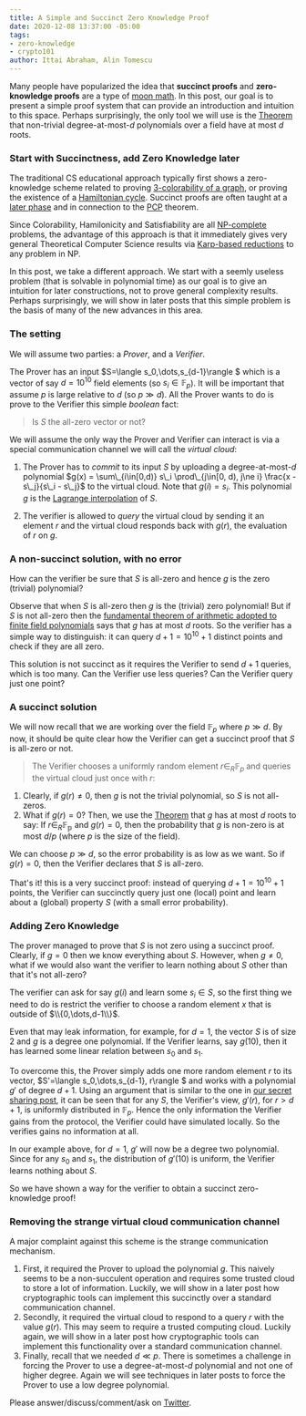 ```yaml
---
title: A Simple and Succinct Zero Knowledge Proof
date: 2020-12-08 13:37:00 -05:00
tags:
- zero-knowledge
- crypto101
author: Ittai Abraham, Alin Tomescu
---
```


Many people have popularized the idea that **succinct proofs** and **zero-knowledge proofs** are a type of [moon math](https://medium.com/@VitalikButerin/quadratic-arithmetic-programs-from-zero-to-hero-f6d558cea649). In this post, our goal is to present a simple proof system that can provide an introduction and intuition to this space. Perhaps surprisingly, the only tool we will use is the [Theorem](/2020-07-17-the-marvels-of-polynomials-over-a-field) that non-trivial degree-at-most-$d$ polynomials over a field have at most $d$ roots.

### Start with Succinctness, add Zero Knowledge later
The traditional CS educational approach typically first shows a zero-knowledge scheme related to proving [3-colorability of a graph](https://crypto.stanford.edu/cs355/18sp/lec3.pdf), or proving the existence of a [Hamiltonian cycle](https://people.eecs.berkeley.edu/~sanjamg/classes/cs294-spring16/scribes/7.pdf). Succinct proofs are often taught at a [later phase](https://crypto.stanford.edu/cs355/19sp/lec17.pdf) and in connection to the [PCP](https://en.wikipedia.org/wiki/PCP_theorem) theorem.

Since Colorability, Hamilonicity and Satisfiability are all [NP-complete](https://en.wikipedia.org/wiki/NP-completeness) problems, the advantage of this approach is that it immediately gives very general Theoretical Computer Science results via [Karp-based reductions](https://en.wikipedia.org/wiki/Polynomial-time_reduction) to any problem in NP.

In this post, we take a different approach.
We start with a seemly useless problem (that is solvable in polynomial time) as our goal is to give an intuition for later constructions, not to prove general complexity results. Perhaps surprisingly, we will show in later posts that this simple problem is the basis of many of the new advances in this area.


### The setting
We will assume two parties: a *Prover*, and a *Verifier*.

The Prover has an input $S=\langle s_0,\dots,s_{d-1}\rangle $ which is a vector of say $d=10^{10}$ field elements (so $s_i \in \mathbb{F}_p$). It will be important that assume $p$ is large relative to $d$ (so $p \gg  d$). All the Prover wants to do is prove to the Verifier this simple *boolean* fact:
> Is $S$ the all-zero vector or not?

We will assume the only way the Prover and Verifier can interact is via a special communication channel we will call the *virtual cloud*:
1. The Prover has to *commit* to its input $S$ by uploading a degree-at-most-$d$ polynomial $g(x) = \sum\_{i\in[0,d)} s\_i \prod\_{j\in[0, d), j\ne i} \frac{x - s\_j}{s\_i - s\_j}$ to the virtual cloud. Note that $g(i)=s_i$. This polynomial $g$ is the [Lagrange interpolation](https://decentralizedthoughts.github.io/2020-07-17-polynomial-secret-sharing-and-the-lagrange-basis/) of $S$. 


2. The verifier is allowed to *query* the virtual cloud by sending it an element $r$ and the virtual cloud responds back with $g(r)$, the evaluation of $r$ on $g$.


### A non-succinct solution, with no error
How can the verifier be sure that $S$ is all-zero and hence $g$ is the zero (trivial) polynomial? 

Observe that when $S$ is all-zero then $g$ is the (trivial) zero polynomial! But if $S$ is not all-zero then the [fundamental theorem of arithmetic adopted to finite field polynomials](https://decentralizedthoughts.github.io/2020-07-17-the-marvels-of-polynomials-over-a-field/) says that $g$ has at most $d$ roots. So the verifier has a simple way to distinguish: it can query $d+1=10^{10} +1$ distinct points and check if they are all zero.

This solution is not succinct as it requires the Verifier to send $d+1$ queries, which is too many. Can the Verifier use less queries? Can the Verifier query just one point?

### A succinct solution
We will now recall that we are working over the field $\mathbb{F}_p$ where $p\gg d$. By now, it should be quite clear how the Verifier can get a succinct proof that $S$ is all-zero or not.

> The Verifier chooses a uniformly random element $r \in_R \mathbb{F}_p$ and queries the virtual cloud just once with $r$:

1. Clearly, if $g(r) \neq 0$, then $g$ is not the trivial polynomial, so $S$ is not all-zeros.
2. What if $g(r)=0$? Then, we use the [Theorem](/2020-07-17-the-marvels-of-polynomials-over-a-field) that $g$ has at most $d$ roots to say: If $r\in_R \mathbb{F_p}$ and $g(r)=0$, then the probability that $g$ is non-zero is at most $d/p$ (where $p$ is the size of the field).

We can choose $p\gg d$, so the error probability is as low as we want. So if $g(r)=0$, then the Verifier declares that $S$ is all-zero.

That's it! this is a very succinct proof: instead of querying $d+1=10^{10} +1$ points, the Verifier can succinctly query just one (local) point and learn about a (global) property $S$ (with a small error probability).

### Adding Zero Knowledge

The prover managed to prove that $S$ is not zero using a succinct proof. Clearly, if $g=0$ then we know everything about $S$. However, when $g\neq 0$, what if we would also want the verifier to learn nothing about $S$ other than that it's not all-zero?

The verifier can ask for say $g(i)$ and learn some $s_i \in S$, so the first thing we need to do is restrict the verifier to choose a random element $x$ that is outside of $\\{0,\dots,d-1\\}$.

Even that may leak information, for example, for $d=1$, the vector $S$ is of size $2$ and $g$ is a degree one polynomial. If the Verifier learns, say $g(10)$, then it has learned some linear relation between $s_0$ and $s_1$.

To overcome this, the Prover simply adds one more random element $r$ to its vector, $S'=\langle s_0,\dots,s_{d-1}, r\rangle $ and works with a polynomial $g'$ of degree $d+1$. Using an argument that is similar to the one in [our secret sharing post](/2020-07-17-polynomial-secret-sharing-and-the-lagrange-basis), it can be seen that for any $S$, the Verifier's view, $g'(r)$, for $r>d+1$, is uniformly distributed in $\mathbb{F}_p$. Hence the only information the Verifier gains from the protocol, the Verifier could have simulated locally. So the verifies gains no information at all.

In our example above, for $d=1$, $g'$ will now be a degree two polynomial.
Since for any $s_0$ and $s_1$, the distribution of $g'(10)$ is uniform, the Verifier learns nothing about $S$.

So we have shown a way for the verifier to obtain a succinct zero-knowledge proof!

### Removing the strange virtual cloud communication channel

A major complaint against this scheme is the strange communication mechanism.
1. First, it required the Prover to upload the polynomial $g$. This naively seems to be a non-succulent operation and requires some trusted cloud to store a lot of information. Luckily, we will show in a later post how cryptographic tools can implement this succinctly over a standard communication channel.
2. Secondly, it required the virtual cloud to respond to a query $r$ with the value $g(r)$. This may seem to require a trusted computing cloud. Luckily again, we will show in a later post how cryptographic tools can implement this functionality over a standard communication channel.
3. Finally, recall that we needed $d\ll p$. There is sometimes a challenge in forcing the Prover to use a degree-at-most-$d$ polynomial and not one of higher degree. Again we will see techniques in later posts to force the Prover to use a low degree polynomial.

Please answer/discuss/comment/ask on [Twitter](https://twitter.com/ittaia/status/1336363509492424704?s=20).

